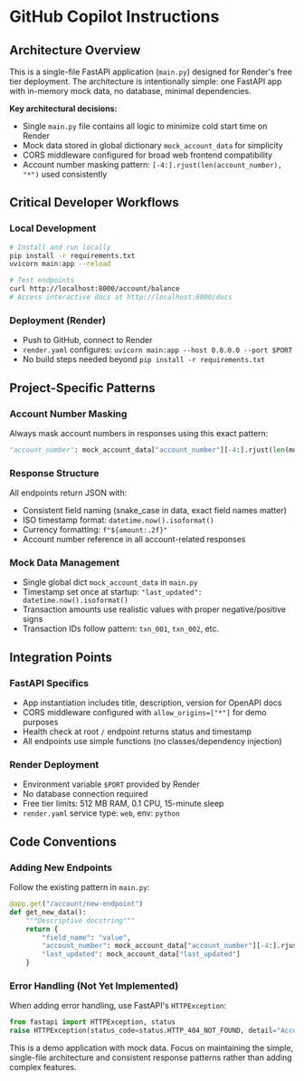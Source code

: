 # GitHub Copilot Instructions

## Architecture Overview
This is a single-file FastAPI application (`main.py`) designed for Render's free tier deployment. The architecture is intentionally simple: one FastAPI app with in-memory mock data, no database, minimal dependencies.

**Key architectural decisions:**
- Single `main.py` file contains all logic to minimize cold start time on Render
- Mock data stored in global dictionary `mock_account_data` for simplicity
- CORS middleware configured for broad web frontend compatibility
- Account number masking pattern: `[-4:].rjust(len(account_number), "*")` used consistently

## Critical Developer Workflows

### Local Development
```bash
# Install and run locally
pip install -r requirements.txt
uvicorn main:app --reload

# Test endpoints
curl http://localhost:8000/account/balance
# Access interactive docs at http://localhost:8000/docs
```

### Deployment (Render)
- Push to GitHub, connect to Render
- `render.yaml` configures: `uvicorn main:app --host 0.0.0.0 --port $PORT`
- No build steps needed beyond `pip install -r requirements.txt`

## Project-Specific Patterns

### Account Number Masking
Always mask account numbers in responses using this exact pattern:
```python
"account_number": mock_account_data["account_number"][-4:].rjust(len(mock_account_data["account_number"]), "*")
```

### Response Structure
All endpoints return JSON with:
- Consistent field naming (snake_case in data, exact field names matter)
- ISO timestamp format: `datetime.now().isoformat()`
- Currency formatting: `f"${amount:.2f}"`
- Account number reference in all account-related responses

### Mock Data Management
- Single global dict `mock_account_data` in `main.py`
- Timestamp set once at startup: `"last_updated": datetime.now().isoformat()`
- Transaction amounts use realistic values with proper negative/positive signs
- Transaction IDs follow pattern: `txn_001`, `txn_002`, etc.

## Integration Points

### FastAPI Specifics
- App instantiation includes title, description, version for OpenAPI docs
- CORS middleware configured with `allow_origins=["*"]` for demo purposes
- Health check at root `/` endpoint returns status and timestamp
- All endpoints use simple functions (no classes/dependency injection)

### Render Deployment
- Environment variable `$PORT` provided by Render
- No database connection required
- Free tier limits: 512 MB RAM, 0.1 CPU, 15-minute sleep
- `render.yaml` service type: `web`, env: `python`

## Code Conventions

### Adding New Endpoints
Follow the existing pattern in `main.py`:
```python
@app.get("/account/new-endpoint")
def get_new_data():
    """Descriptive docstring"""
    return {
        "field_name": "value",
        "account_number": mock_account_data["account_number"][-4:].rjust(len(mock_account_data["account_number"]), "*"),
        "last_updated": mock_account_data["last_updated"]
    }
```

### Error Handling (Not Yet Implemented)
When adding error handling, use FastAPI's `HTTPException`:
```python
from fastapi import HTTPException, status
raise HTTPException(status_code=status.HTTP_404_NOT_FOUND, detail="Account not found")
```

This is a demo application with mock data. Focus on maintaining the simple, single-file architecture and consistent response patterns rather than adding complex features.
